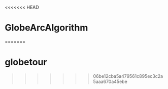 <<<<<<< HEAD
# GlobeArcAlgorithm
 
=======
# globetour
>>>>>>> 06be12cba5a479561c895ec3c2a5aaa670a45ebe
